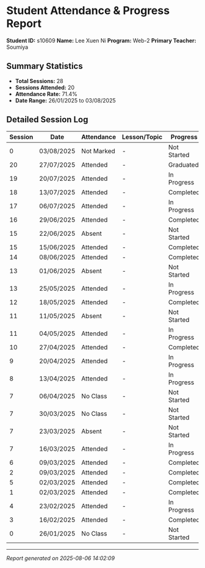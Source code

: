# Student Attendance & Progress Report

**Student ID:** s10609
**Name:** Lee Xuen Ni
**Program:** Web-2
**Primary Teacher:** Soumiya

## Summary Statistics
- **Total Sessions:** 28
- **Sessions Attended:** 20
- **Attendance Rate:** 71.4%
- **Date Range:** 26/01/2025 to 03/08/2025

## Detailed Session Log

| Session | Date | Attendance | Lesson/Topic | Progress |
|---------|------|------------|--------------|----------|
| 0 | 03/08/2025 | Not Marked | - | Not Started |
| 20 | 27/07/2025 | Attended | - | Graduated |
| 19 | 20/07/2025 | Attended | - | In Progress |
| 18 | 13/07/2025 | Attended | - | Completed |
| 17 | 06/07/2025 | Attended | - | In Progress |
| 16 | 29/06/2025 | Attended | - | Completed |
| 15 | 22/06/2025 | Absent | - | Not Started |
| 15 | 15/06/2025 | Attended | - | Completed |
| 14 | 08/06/2025 | Attended | - | Completed |
| 13 | 01/06/2025 | Absent | - | Not Started |
| 13 | 25/05/2025 | Attended | - | In Progress |
| 12 | 18/05/2025 | Attended | - | Completed |
| 11 | 11/05/2025 | Absent | - | Not Started |
| 11 | 04/05/2025 | Attended | - | In Progress |
| 10 | 27/04/2025 | Attended | - | Completed |
| 9 | 20/04/2025 | Attended | - | In Progress |
| 8 | 13/04/2025 | Attended | - | In Progress |
| 7 | 06/04/2025 | No Class | - | Not Started |
| 7 | 30/03/2025 | No Class | - | Not Started |
| 7 | 23/03/2025 | Absent | - | Not Started |
| 7 | 16/03/2025 | Attended | - | In Progress |
| 6 | 09/03/2025 | Attended | - | Completed |
| 2 | 09/03/2025 | Attended | - | Completed |
| 5 | 02/03/2025 | Attended | - | Completed |
| 1 | 02/03/2025 | Attended | - | Completed |
| 4 | 23/02/2025 | Attended | - | In Progress |
| 3 | 16/02/2025 | Attended | - | Completed |
| 0 | 26/01/2025 | No Class | - | Not Started |

---
*Report generated on 2025-08-06 14:02:09*
